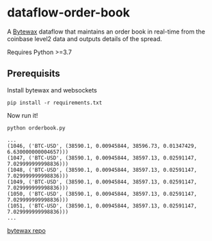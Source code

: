 # dataflow-order-book
A [Bytewax](https://docs.bytewax.io/) dataflow that maintains an order book in real-time from the coinbase level2 data and outputs details of the spread.

Requires Python >=3.7

## Prerequisits

Install bytewax and websockets

```
pip install -r requirements.txt
```

Now run it!
```
python orderbook.py
```

```
...
(1046, ('BTC-USD', (38590.1, 0.00945844, 38596.73, 0.01347429, 6.630000000004657)))
(1047, ('BTC-USD', (38590.1, 0.00945844, 38597.13, 0.02591147, 7.029999999998836)))
(1048, ('BTC-USD', (38590.1, 0.00945844, 38597.13, 0.02591147, 7.029999999998836)))
(1049, ('BTC-USD', (38590.1, 0.00945844, 38597.13, 0.02591147, 7.029999999998836)))
(1050, ('BTC-USD', (38590.1, 0.00945844, 38597.13, 0.02591147, 7.029999999998836)))
(1051, ('BTC-USD', (38590.1, 0.00945844, 38597.13, 0.02591147, 7.029999999998836)))
...
```

[bytewax repo](https://github.com/bytewax/bytewax)

